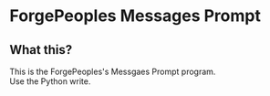 # ForgePeoples Messages Prompt
## What this?
This is the ForgePeoples's Messgaes Prompt program.<br>
Use the Python write.<br>
